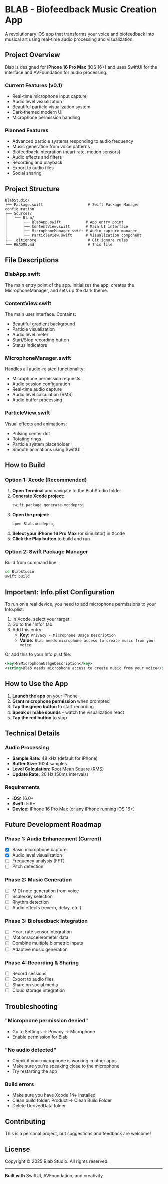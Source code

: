 # BLAB - Biofeedback Music Creation App

A revolutionary iOS app that transforms your voice and biofeedback into musical art using real-time audio processing and visualization.

## Project Overview

Blab is designed for **iPhone 16 Pro Max** (iOS 16+) and uses SwiftUI for the interface and AVFoundation for audio processing.

### Current Features (v0.1)

- Real-time microphone input capture
- Audio level visualization
- Beautiful particle visualization system
- Dark-themed modern UI
- Microphone permission handling

### Planned Features

- Advanced particle systems responding to audio frequency
- Music generation from voice patterns
- Biofeedback integration (heart rate, motion sensors)
- Audio effects and filters
- Recording and playback
- Export to audio files
- Social sharing

## Project Structure

```
BlabStudio/
├── Package.swift                    # Swift Package Manager configuration
├── Sources/
│   └── Blab/
│       ├── BlabApp.swift           # App entry point
│       ├── ContentView.swift       # Main UI interface
│       ├── MicrophoneManager.swift # Audio capture manager
│       └── ParticleView.swift      # Visualization component
├── .gitignore                       # Git ignore rules
└── README.md                        # This file
```

## File Descriptions

### BlabApp.swift
The main entry point of the app. Initializes the app, creates the MicrophoneManager, and sets up the dark theme.

### ContentView.swift
The main user interface. Contains:
- Beautiful gradient background
- Particle visualization
- Audio level meter
- Start/Stop recording button
- Status indicators

### MicrophoneManager.swift
Handles all audio-related functionality:
- Microphone permission requests
- Audio session configuration
- Real-time audio capture
- Audio level calculation (RMS)
- Audio buffer processing

### ParticleView.swift
Visual effects and animations:
- Pulsing center dot
- Rotating rings
- Particle system placeholder
- Smooth animations using SwiftUI

## How to Build

### Option 1: Xcode (Recommended)

1. **Open Terminal** and navigate to the BlabStudio folder
2. **Generate Xcode project:**
   ```bash
   swift package generate-xcodeproj
   ```
3. **Open the project:**
   ```bash
   open Blab.xcodeproj
   ```
4. **Select your iPhone 16 Pro Max** (or simulator) in Xcode
5. **Click the Play button** to build and run

### Option 2: Swift Package Manager

Build from command line:
```bash
cd BlabStudio
swift build
```

## Important: Info.plist Configuration

To run on a real device, you need to add microphone permissions to your Info.plist:

1. In Xcode, select your target
2. Go to the "Info" tab
3. Add this entry:
   - **Key:** `Privacy - Microphone Usage Description`
   - **Value:** `Blab needs microphone access to create music from your voice`

Or add this to your Info.plist file:
```xml
<key>NSMicrophoneUsageDescription</key>
<string>Blab needs microphone access to create music from your voice</string>
```

## How to Use the App

1. **Launch the app** on your iPhone
2. **Grant microphone permission** when prompted
3. **Tap the green button** to start recording
4. **Speak or make sounds** - watch the visualization react
5. **Tap the red button** to stop

## Technical Details

### Audio Processing
- **Sample Rate:** 48 kHz (default for iPhone)
- **Buffer Size:** 1024 samples
- **Level Calculation:** Root Mean Square (RMS)
- **Update Rate:** 20 Hz (50ms intervals)

### Requirements
- **iOS:** 16.0+
- **Swift:** 5.9+
- **Device:** iPhone 16 Pro Max (or any iPhone running iOS 16+)

## Future Development Roadmap

### Phase 1: Audio Enhancement (Current)
- [x] Basic microphone capture
- [x] Audio level visualization
- [ ] Frequency analysis (FFT)
- [ ] Pitch detection

### Phase 2: Music Generation
- [ ] MIDI note generation from voice
- [ ] Scale/key selection
- [ ] Rhythm detection
- [ ] Audio effects (reverb, delay, etc.)

### Phase 3: Biofeedback Integration
- [ ] Heart rate sensor integration
- [ ] Motion/accelerometer data
- [ ] Combine multiple biometric inputs
- [ ] Adaptive music generation

### Phase 4: Recording & Sharing
- [ ] Record sessions
- [ ] Export to audio files
- [ ] Share on social media
- [ ] Cloud storage integration

## Troubleshooting

### "Microphone permission denied"
- Go to Settings → Privacy → Microphone
- Enable permission for Blab

### "No audio detected"
- Check if your microphone is working in other apps
- Make sure you're speaking close to the microphone
- Try restarting the app

### Build errors
- Make sure you have Xcode 14+ installed
- Clean build folder: Product → Clean Build Folder
- Delete DerivedData folder

## Contributing

This is a personal project, but suggestions and feedback are welcome!

## License

Copyright © 2025 Blab Studio. All rights reserved.

---

**Built with** SwiftUI, AVFoundation, and creativity.
